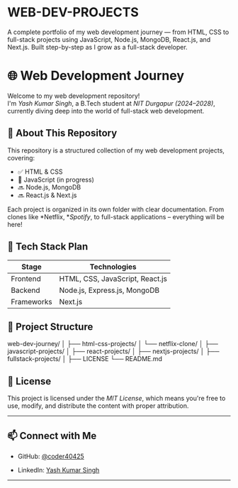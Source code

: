 # WEB-DEV-PROJECTS
A complete portfolio of my web development journey — from HTML, CSS to full-stack projects using JavaScript, Node.js, MongoDB, React.js, and Next.js. Built step-by-step as I grow as a full-stack developer.

# 🌐 Web Development Journey

Welcome to my web development repository!  
I'm *Yash Kumar Singh*, a B.Tech student at *NIT Durgapur (2024–2028)*, currently diving deep into the world of full-stack web development.

## 📌 About This Repository

This repository is a structured collection of my web development projects, covering:
- ✅ HTML & CSS
- 🔄 JavaScript (in progress)
- 🔜 Node.js, MongoDB
- 🔜 React.js & Next.js

Each project is organized in its own folder with clear documentation. From clones like *Netflix, **Spotify*, to full-stack applications – everything will be here!

## 🚀 Tech Stack Plan

| Stage      | Technologies                         |
|------------|--------------------------------------|
| Frontend   | HTML, CSS, JavaScript, React.js      |
| Backend    | Node.js, Express.js, MongoDB         |
| Frameworks | Next.js                              |

## 📁 Project Structure
web-dev-journey/
│
├── html-css-projects/
│   └── netflix-clone/
│
├── javascript-projects/
│
├── react-projects/
│
├── nextjs-projects/
│
├── fullstack-projects/
│
├── LICENSE
└── README.md


## 📜 License

This project is licensed under the *MIT License*, which means you're free to use, modify, and distribute the content with proper attribution.

---

## 📫 Connect with Me

- GitHub: [@coder40425](https://github.com/coder40425)

- LinkedIn: [Yash Kumar Singh](https://www.linkedin.com/in/yash-kumar-singh-18843232a)

---
